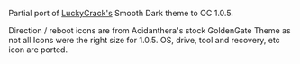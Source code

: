 Partial port of [LuckyCrack's](https://github.com/LuckyCrack/OpenCore-Themes) Smooth Dark theme to OC 1.0.5.

Direction / reboot icons are from Acidanthera's stock GoldenGate Theme as not all Icons were the right size for 1.0.5.
OS, drive, tool and recovery, etc icon are ported.

